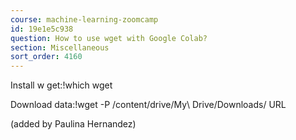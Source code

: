 ```yaml
---
course: machine-learning-zoomcamp
id: 19e1e5c938
question: How to use wget with Google Colab?
section: Miscellaneous
sort_order: 4160
---
```


Install w get:!which wget

Download data:!wget -P /content/drive/My\ Drive/Downloads/ URL

(added by Paulina Hernandez)


